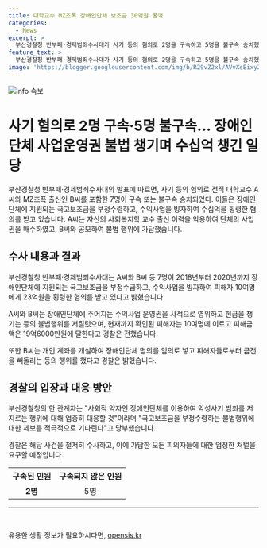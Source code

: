 ```yaml
---
title: 대학교수 MZ조폭 장애인단체 보조금 30억원 꿀꺽
categories:
  - News
excerpt: >
  부산경찰청 반부패·경제범죄수사대가 사기 등의 혐의로 2명을 구속하고 5명을 불구속 송치했다. 이들은 장애인단체의 국고보조금을 부정수급하고 수익사업을 빙자하여 30억원을 횡령한 혐의를 받는다. 전직 대학교수 A씨와 MZ조폭 출신인 B씨는 단체의 운영권을 사적으로 영위하며 6000만원 상당의 이익을 챙기고, 3억4000만원을 편취하는 등의 범행을 저질렀다. 경찰은 시민들로부터의 적극적인 제보를 당부했다.
feature_text: >
  부산경찰청 반부패·경제범죄수사대가 사기 등의 혐의로 2명을 구속하고 5명을 불구속 송치했다. 이들은 장애인단체의 국고보조금을 부정수급하고 수익사업을 빙자하여 30억원을 횡령한 혐의를 받는다. 전직 대학교수 A씨와 MZ조폭 출신인 B씨는 단체의 운영권을 사적으로 영위하며 6000만원 상당의 이익을 챙기고, 3억4000만원을 편취하는 등의 범행을 저질렀다. 경찰은 시민들로부터의 적극적인 제보를 당부했다.
image: 'https://blogger.googleusercontent.com/img/b/R29vZ2xl/AVvXsEixyZcFfHzMRdzZMjFBmAUKJYCLCGyLL1o632UiGVXcaFdKo_bkvkuCioo0uUKlGfBVcT3P84aROyZIXSBEx3Aw5nCQ3pTgDom1WDC4m8eifvWiAmWEEVb4x6G_l8C0QH225ldMjyaFvpxGEBGNO37VmDTDMHGhJPq73UglMfDca1-0aw/s1600/blogspot.png'
---
```


<p><img src="https://blogger.googleusercontent.com/img/b/R29vZ2xl/AVvXsEixyZcFfHzMRdzZMjFBmAUKJYCLCGyLL1o632UiGVXcaFdKo_bkvkuCioo0uUKlGfBVcT3P84aROyZIXSBEx3Aw5nCQ3pTgDom1WDC4m8eifvWiAmWEEVb4x6G_l8C0QH225ldMjyaFvpxGEBGNO37VmDTDMHGhJPq73UglMfDca1-0aw/s1600/blogspot.png" alt="info 속보" /></p>

<h1>사기 혐의로 2명 구속·5명 불구속... 장애인단체 사업운영권 불법 챙기며 수십억 챙긴 일당</h1>

<p>부산경찰청 반부패·경제범죄수사대의 발표에 따르면, 사기 등의 혐의로 전직 대학교수 A씨와 MZ조폭 출신인 B씨를 포함한 7명이 구속 또는 불구속 송치되었다. 이들은 장애인단체에 지원되는 국고보조금을 부정수령하고, 수익사업을 빙자하여 수십억을 횡령한 혐의를 받고 있습니다. A씨는 자신의 사회복지학 교수 출신 이력을 악용하여 단체의 사업권을 매수하였고, B씨와 공모하여 불법 행위에 가담했습니다.</p>

<h2 data-ke-size="size26">수사 내용과 결과</h2>

<p data-ke-size="size16">부산경찰청 반부패·경제범죄수사대는 A씨와 B씨 등 7명이 2018년부터 2020년까지 장애인단체에 지원되는 국고보조금을 부정수급하고, 수익사업을 빙자하여 피해자 10여명에게 23억원을 횡령한 혐의를 받고 있다고 밝혔습니다.</p>

<p data-ke-size="size16">A씨와 B씨는 장애인단체에 주어지는 수익사업 운영권을 사적으로 영위하고 현금을 챙기는 등의 불법행위를 저질렀으며, 현재까지 확인된 피해자는 10여명에 이르고 피해금액은 19억6000만원에 달한다고 경찰은 전했습니다.</p>

<p data-ke-size="size16">또한 B씨는 개인 계좌를 개설하여 장애인단체 명의를 임의로 넣고 피해자들로부터 금전을 빼돌리는 등의 행위를 했다고 경찰은 밝혔습니다.</p>

<h2 data-ke-size="size26">경찰의 입장과 대응 방안</h2>

<p data-ke-size="size16">부산경찰청의 한 관계자는 "사회적 약자인 장애인단체를 이용하여 악성사기 범죄를 저지르는 행위에 대해 엄중히 대응할 것"이라며 "국고보조금을 부정수령하는 불법행위에 대한 제보를 적극적으로 기다린다"고 당부했습니다.</p>

<p data-ke-size="size16">경찰은 해당 사건을 철저히 수사하고, 이에 가담한 모든 피의자들에 대한 엄정한 처벌을 요구할 예정입니다.</p>

<table>
    <tr>
        <th>구속된 인원</th>
        <th>구속되지 않은 인원</th>
    </tr>
    <tr>
        <td style="text-align: center; height: 17px;"><b>2명</b></td>
        <td style="text-align: center; height: 17px;">5명</td>
    </tr>
</table>

<hr>

<p data-ke-size="size16">&nbsp;</p>
유용한 생활 정보가 필요하시다면, <a href="https://opensis.kr" rel="dofollow">opensis.kr</a>


